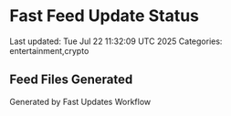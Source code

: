 # Fast Feed Update Status
Last updated: Tue Jul 22 11:32:09 UTC 2025
Categories: entertainment,crypto

## Feed Files Generated

Generated by Fast Updates Workflow

